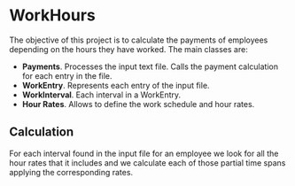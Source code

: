# WorkHours

The objective of this project is to calculate the payments of employees depending on the hours they have worked.
The main classes are:
- **Payments**. Processes the input text file. Calls the payment calculation for each entry in the file.
- **WorkEntry**. Represents each entry of the input file.
- **WorkInterval**. Each interval in a WorkEntry.
- **Hour Rates**. Allows to define the work schedule and hour rates.
## Calculation
For each interval found in the input file for an employee we look for all the hour rates that it includes and we calculate each of those partial time spans applying the corresponding rates.
